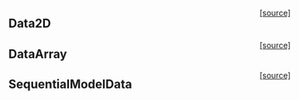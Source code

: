 
<span style="float:right;"> [[source]](https://github.com/adamtiger/NNSharp/blob/master/NNSharp/DataTypes/Data2D.cs) </span>
## Data2D


<span style="float:right;"> [[source]](https://github.com/adamtiger/NNSharp/blob/master/NNSharp/DataTypes/DataArray.cs) </span>
## DataArray


<span style="float:right;"> [[source]](https://github.com/adamtiger/NNSharp/blob/master/NNSharp/DataTypes/SequentialModelData.cs) </span>
## SequentialModelData
